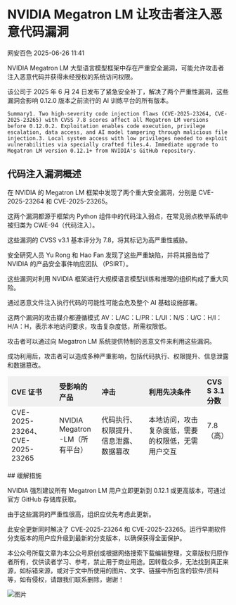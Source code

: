#  NVIDIA Megatron LM 让攻击者注入恶意代码漏洞  
 网安百色   2025-06-26 11:41  
  
NVIDIA Megatron LM 大型语言模型框架中存在严重安全漏洞，可能允许攻击者注入恶意代码并获得未经授权的系统访问权限。  
  
该公司于 2025 年 6 月 24 日发布了紧急安全补丁，解决了两个严重性漏洞，这些漏洞会影响 0.12.0 版本之前流行的 AI 训练平台的所有版本。  
```
Summary1. Two high-severity code injection flaws (CVE-2025-23264, CVE-2025-23265) with CVSS 7.8 scores affect all Megatron LM versions before 0.12.0.2. Exploitation enables code execution, privilege escalation, data access, and AI model tampering through malicious file injection.3. Local system access with low privileges needed to exploit vulnerabilities via specially crafted files.4. Immediate upgrade to Megatron LM version 0.12.1+ from NVIDIA's GitHub repository.
```  
## 代码注入漏洞概述  
  
在 NVIDIA 的 Megatron LM 框架中发现了两个重大安全漏洞，分别是 CVE-2025-23264 和 CVE-2025-23265。  
  
这两个漏洞都源于框架内 Python 组件中的代码注入弱点，在常见弱点枚举系统中被归类为 CWE-94（代码注入）。  
  
这些漏洞的 CVSS v3.1 基本评分为 7.8，将其标记为高严重性威胁。  
  
安全研究人员 Yu Rong 和 Hao Fan 发现了这些严重缺陷，并将其报告给了 NVIDIA 的产品安全事件响应团队 （PSIRT）。  
  
这些漏洞对利用 NVIDIA 框架进行大规模语言模型训练和推理的组织构成了重大风险。  
  
通过恶意文件注入执行代码的可能性可能会危及整个 AI 基础设施部署。  
  
这两个漏洞的攻击媒介都遵循模式 AV：L/AC：L/PR：L/UI：N/S：U/C：H/I：H/A：H，表示本地访问要求，攻击复杂度低，所需权限低。  
  
攻击者可以通过向 Megatron LM 系统提供特制的恶意文件来利用这些漏洞。  
  
成功利用后，攻击者可以造成多种严重影响，包括代码执行、权限提升、信息泄露和数据篡改。  
  
<table><tbody><tr style="box-sizing: border-box;background-color: rgb(240, 240, 240);"><td style="box-sizing: border-box;padding: 2px 8px;border: 1px solid rgba(0, 0, 0, 0);word-break: break-word;"><strong msttexthash="7544134" msthash="72" style="box-sizing: border-box;font-weight: bold;"><span leaf="">CVE 证书</span></strong></td><td style="box-sizing: border-box;padding: 2px 8px;border: 1px solid rgba(0, 0, 0, 0);word-break: break-word;"><strong msttexthash="17242355" msthash="73" style="box-sizing: border-box;font-weight: bold;"><span leaf="">受影响的产品</span></strong></td><td style="box-sizing: border-box;padding: 2px 8px;border: 1px solid rgba(0, 0, 0, 0);word-break: break-word;"><strong msttexthash="4085822" msthash="74" style="box-sizing: border-box;font-weight: bold;"><span leaf="">冲击</span></strong></td><td style="box-sizing: border-box;padding: 2px 8px;border: 1px solid rgba(0, 0, 0, 0);word-break: break-word;"><strong msttexthash="17124536" msthash="75" style="box-sizing: border-box;font-weight: bold;"><span leaf="">利用先决条件</span></strong></td><td style="box-sizing: border-box;padding: 2px 8px;border: 1px solid rgba(0, 0, 0, 0);word-break: break-word;"><strong msttexthash="8943688" msthash="76" style="box-sizing: border-box;font-weight: bold;"><span leaf="">CVSS 3.1 分数</span></strong></td></tr><tr style="box-sizing: border-box;"><td style="box-sizing: border-box;padding: 2px 8px;border: 1px solid rgba(0, 0, 0, 0);word-break: break-word;"><section><span leaf="">CVE-2025-23264、CVE-2025-23265</span></section></td><td style="box-sizing: border-box;padding: 2px 8px;border: 1px solid rgba(0, 0, 0, 0);word-break: break-word;"><section><span leaf="">NVIDIA Megatron-LM（所有平台）</span></section></td><td style="box-sizing: border-box;padding: 2px 8px;border: 1px solid rgba(0, 0, 0, 0);word-break: break-word;"><section><span leaf="">代码执行、权限提升、信息泄露、数据篡改</span></section></td><td style="box-sizing: border-box;padding: 2px 8px;border: 1px solid rgba(0, 0, 0, 0);word-break: break-word;"><section><span leaf="">本地访问，攻击复杂度低，需要的权限低，无需用户交互</span></section></td><td style="box-sizing: border-box;padding: 2px 8px;border: 1px solid rgba(0, 0, 0, 0);word-break: break-word;"><font mstmutation="1" msttexthash="24357385" msthash="81" style="box-sizing: border-box;"><span leaf="">7.8 （高）</span></font><section><span leaf=""><br/></span></section></td></tr></tbody></table>## 缓解措施  
  
NVIDIA 强烈建议所有 Megatron LM 用户立即更新到 0.12.1 或更高版本，可通过官方 GitHub 存储库获取。  
  
由于这些漏洞的严重性很高，组织应优先考虑此更新。  
  
此安全更新同时解决了 CVE-2025-23264 和 CVE-2025-23265。运行早期软件分支版本的用户应升级到最新的分支版本，以确保获得全面保护。  
  
本公众号所载文章为本公众号原创或根据网络搜索下载编辑整理，文章版权归原作者所有，仅供读者学习、参考，禁止用于商业用途。因转载众多，无法找到真正来源，如标错来源，或对于文中所使用的图片、文字、链接中所包含的软件/资料等，如有侵权，请跟我们联系删除，谢谢！  
  
![图片](https://mmbiz.qpic.cn/mmbiz_jpg/1QIbxKfhZo5lNbibXUkeIxDGJmD2Md5vKicbNtIkdNvibicL87FjAOqGicuxcgBuRjjolLcGDOnfhMdykXibWuH6DV1g/640?wx_fmt=other&from=appmsg&wxfrom=5&wx_lazy=1&wx_co=1&tp=webp "")  
  
